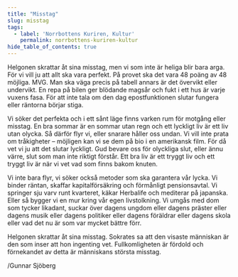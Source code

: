 ```yaml
---
title: "Misstag"
slug: misstag
tags:
  - label: 'Norrbottens Kuriren, Kultur'
    permalink: norrbottens-kuriren-kultur
hide_table_of_contents: true
---
```

Helgonen skrattar åt sina misstag, men vi som inte är heliga blir bara arga. För vi vill ju att allt ska vara perfekt. På provet ska det vara 48 poäng av 48 möjliga. MVG. Man ska väga precis på tabell annars är det övervikt eller undervikt. En repa på bilen ger blödande magsår och fukt i ett hus är varje vuxens fasa. För att inte tala om den dag epostfunktionen slutar fungera eller räntorna börjar stiga.

<!--truncate-->

Vi söker det perfekta och i ett sånt läge finns varken rum för motgång eller misstag. En bra sommar är en sommar utan regn och ett lyckligt liv är ett liv utan olycka. Så därför flyr vi, eller snarare håller oss undan. Vi vill inte prata om tråkigheter – möjligen kan vi se dem på bio i en amerikansk film. För då vet vi ju att det slutar lyckligt. Gud bevare oss för olyckliga slut, eller ännu värre, slut som man inte riktigt förstår. Ett bra liv är ett tryggt liv och ett tryggt liv är när vi vet vad som finns bakom knuten.

Vi inte bara flyr, vi söker också metoder som ska garantera vår lycka. Vi binder räntan, skaffar kapitalförsäkring och förmånligt pensionsavtal. Vi springer sju varv runt kvarteret, käkar Herbalife och mediterar på japanska. Eller så bygger vi en mur kring vår egen livstolkning. Vi umgås med dom som tycker likadant, suckar över dagens ungdom eller dagens präster eller dagens musik eller dagens politiker eller dagens föräldrar eller dagens skola eller vad det nu är som var mycket bättre förr.

Helgonen skrattar åt sina misstag. Sokrates sa att den visaste människan är den som inser att hon ingenting vet. Fullkomligheten är fördold och förnekandet av detta är människans största misstag.

/Gunnar Sjöberg
